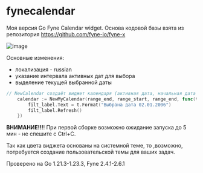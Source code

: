 # fynecalendar
Моя версия Go Fyne Calendar widget.
Основа кодовой базы взята из репозитория https://github.com/fyne-io/fyne-x

![image](https://github.com/user-attachments/assets/9ce5fa21-3350-4c87-a8dc-90a36e56c462)


Основные изменения:
- локализация - russian
- указание интервала активных дат для выбора
- выделение текущей выбранной даты

```go
// NewCalendar создаёт виджет календаря (активная дата, начальная дата активного интервала, конечная дата активного интервала)
	calendar := NewMyCalendar(range_end, range_start, range_end, func(t time.Time) {
		filt_label.Text = t.Format("Выбрана дата 02.01.2006")
		filt_label.Refresh()
	})
```

**ВНИМАНИЕ!!!**! При первой сборке возможно ожидание запуска до 5 мин - не спешите с Ctrl+C.

Так как цвета виджета основаны на системной теме, то ,возможно, потребуется создание пользовательской темы для ваших задач.

Проверено на Go 1.21.3-1.23.3, Fyne 2.4.1-2.6.1
